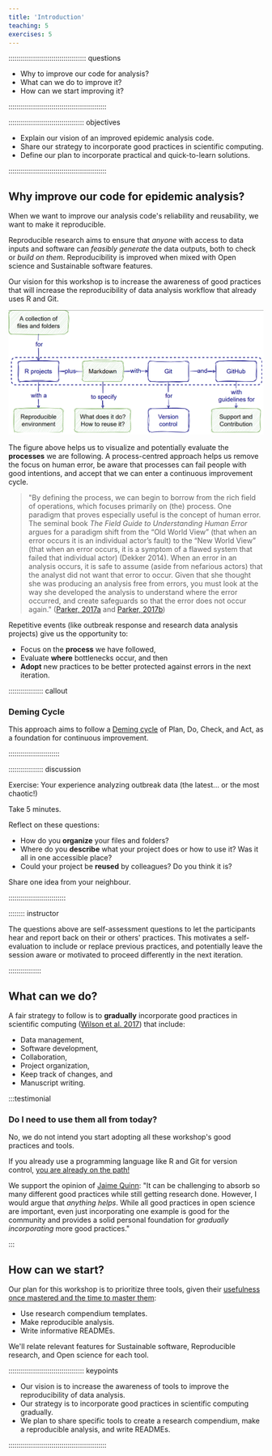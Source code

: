 ```yaml
---
title: 'Introduction'
teaching: 5
exercises: 5
---
```


:::::::::::::::::::::::::::::::::::::: questions 

- Why to improve our code for analysis?
- What can we do to improve it?
- How can we start improving it?

::::::::::::::::::::::::::::::::::::::::::::::::

::::::::::::::::::::::::::::::::::::: objectives

- Explain our vision of an improved epidemic analysis code.
- Share our strategy to incorporate good practices in scientific computing.
- Define our plan to incorporate practical and quick-to-learn solutions.

::::::::::::::::::::::::::::::::::::::::::::::::

<!-- why? What? How? Vision/strategy/plan -->

## Why improve our code for epidemic analysis?

When we want to improve our analysis code's reliability and reusability, we want to make it reproducible.

Reproducible research aims to ensure that _anyone_ with access to data inputs and software can _feasibly generate_ the data outputs, both to check or _build on them_. Reproducibility is improved when mixed with Open science and Sustainable software features.

Our vision for this workshop is to increase the awareness of good practices that will increase the reproducibility of data analysis workflow that already uses R and Git.

![Our vision: Increase the awareness of good practices that complement an R and Git workflow](fig/goal-intro.png)

The figure above helps us to visualize and potentially evaluate the **processes** we are following. A process-centred approach helps us remove the focus on human error, be aware that processes can fail people with good intentions, and accept that we can enter a continuous improvement cycle.

> "By defining the process, we can begin to borrow from the rich field of operations,
which focuses primarily on (the) process. One paradigm that proves especially useful is
the concept of human error. The seminal book 
_The Field Guide to Understanding Human Error_ 
argues for a paradigm shift from the “Old World View” (that
when an error occurs it is an individual actor’s fault) to the “New World View”
(that when an error occurs, it is a symptom of a flawed system that failed that
individual actor) (Dekker 2014). When an error in an analysis occurs, it is safe
to assume (aside from nefarious actors) that the analyst did not want that error
to occur. Given that she thought she was producing an analysis free from errors,
you must look at the way she developed the analysis to understand where the
error occurred, and create safeguards so that the error does not occur again." ([Parker, 2017a](https://sachsmc.github.io/rpackage-workshop/opinionated-analysis-dev.pdf) and [Parker, 2017b](https://posit.co/resources/videos/opinionated-analysis-development/))

Repetitive events (like outbreak response and research data analysis projects) give us the opportunity to:

- Focus on the **process** we have followed,
- Evaluate **where** bottlenecks occur, and then
- **Adopt** new practices to be better protected against errors in the next iteration.

::::::::::::::::: callout

### Deming Cycle

This approach aims to follow a [Deming cycle](https://www.lean.org/lexicon-terms/pdca/) of Plan, Do, Check, and Act, as a foundation for continuous improvement.

:::::::::::::::::::::::::

::::::::::::::::: discussion

Exercise: Your experience analyzing outbreak data (the latest... or the most chaotic!)

Take 5 minutes.

Reflect on these questions:

- How do you **organize** your files and folders?
- Where do you **describe** what your project does or how to use it? Was it all in one accessible place?
- Could your project be **reused** by colleagues? Do you think it is?

Share one idea from your neighbour.

::::::::::::::::::::::::::::

:::::::: instructor

The questions above are self-assessment questions to let the participants hear and report back on their or others' practices. This motivates a self-evaluation to include or replace previous practices, and potentially leave the session aware or motivated to proceed differently in the next iteration.

::::::::::::::::

## What can we do?

A fair strategy to follow is to **gradually** incorporate good practices in scientific computing ([Wilson et al. 2017](https://journals.plos.org/ploscompbiol/article?id=10.1371/journal.pcbi.1005510)) that include: 

- Data management, 
- Software development, 
- Collaboration, 
- Project organization, 
- Keep track of changes, and 
- Manuscript writing.

:::testimonial

### Do I need to use them all from today?

No, we do not intend you start adopting all these workshop's good practices and tools.

If you already use a programming language like R and Git for version control, [you are already on the path!](https://www.nature.com/articles/s41559-017-0160/figures/1)

We support the opinion of [Jaime Quinn](https://sorse.github.io/blog/a-reproducible-phd/): "It can be challenging to absorb so many different good practices while still getting research done. However, I would argue that _anything helps_. While all good practices in open science are important, even just incorporating one example is good for the community and provides a solid personal foundation for _gradually incorporating_ more good practices."

:::

## How can we start?

Our plan for this workshop is to prioritize three tools, given their [usefulness once mastered and the time to master them](https://teachtogether.tech/en/index.html#s:motivation-authentic):

- Use research compendium templates.
- Make reproducible analysis.
- Write informative READMEs.

We'll relate relevant features for Sustainable software, Reproducible research, and Open science for each tool.

::::::::::::::::::::::::::::::::::::: keypoints 

- Our vision is to increase the awareness of tools to improve the reproducibility of data analysis.
- Our strategy is to incorporate good practices in scientific computing gradually.
- We plan to share specific tools to create a research compendium, make a reproducible analysis, and write READMEs.

::::::::::::::::::::::::::::::::::::::::::::::::

